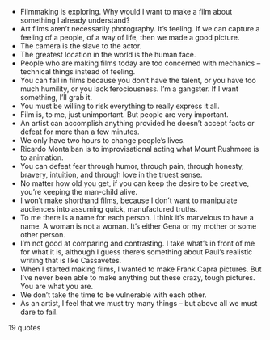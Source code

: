  - Filmmaking is exploring. Why would I want to make a film about something I already understand?
 - Art films aren’t necessarily photography. It’s feeling. If we can capture a feeling of a people, of a way of life, then we made a good picture.
 - The camera is the slave to the actor.
 - The greatest location in the world is the human face.
 - People who are making films today are too concerned with mechanics – technical things instead of feeling.
 - You can fail in films because you don’t have the talent, or you have too much humility, or you lack ferociousness. I’m a gangster. If I want something, I’ll grab it.
 - You must be willing to risk everything to really express it all.
 - Film is, to me, just unimportant. But people are very important.
 - An artist can accomplish anything provided he doesn’t accept facts or defeat for more than a few minutes.
 - We only have two hours to change people’s lives.
 - Ricardo Montalban is to improvisational acting what Mount Rushmore is to animation.
 - You can defeat fear through humor, through pain, through honesty, bravery, intuition, and through love in the truest sense.
 - No matter how old you get, if you can keep the desire to be creative, you’re keeping the man-child alive.
 - I won’t make shorthand films, because I don’t want to manipulate audiences into assuming quick, manufactured truths.
 - To me there is a name for each person. I think it’s marvelous to have a name. A woman is not a woman. It’s either Gena or my mother or some other person.
 - I’m not good at comparing and contrasting. I take what’s in front of me for what it is, although I guess there’s something about Paul’s realistic writing that is like Cassavetes.
 - When I started making films, I wanted to make Frank Capra pictures. But I’ve never been able to make anything but these crazy, tough pictures. You are what you are.
 - We don’t take the time to be vulnerable with each other.
 - As an artist, I feel that we must try many things – but above all we must dare to fail.

19 quotes